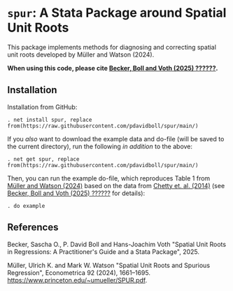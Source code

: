 # `spur`: A Stata Package around Spatial Unit Roots

This package implements methods for diagnosing and correcting spatial unit roots developed by Müller and Watson (2024). 

**When using this code, please cite [Becker, Boll and Voth (2025) ??????]().**

## Installation

Installation from GitHub:

    . net install spur, replace from(https://raw.githubusercontent.com/pdavidboll/spur/main/)

If you *also* want to download the example data and do-file (will be saved to the current directory), run the following *in addition* to the above:

    . net get spur, replace from(https://raw.githubusercontent.com/pdavidboll/spur/main/)

Then, you can run the example do-file, which reproduces Table 1 from [Müller and Watson (2024)](https://www.princeton.edu/~umueller/SPUR.pdf) based on the data from [Chetty et. al. (2014)](https://doi.org/10.1093/qje/qju022) (see [Becker, Boll and Voth (2025) ??????]() for details):

    . do example

## References

Becker, Sascha O., P. David Boll and Hans-Joachim Voth "Spatial Unit Roots in Regressions: A Practitioner's Guide and a Stata Package", 2025.

Müller, Ulrich K. and Mark W. Watson "Spatial Unit Roots and Spurious Regression", Econometrica 92 (2024), 1661–1695. https://www.princeton.edu/~umueller/SPUR.pdf.

